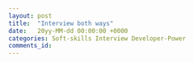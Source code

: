 ```yaml
---
layout: post
title:  "Interview both ways"
date:   20yy-MM-dd 00:00:00 +0000
categories: Soft-skills Interview Developer-Power
comments_id:
---
```




<!--
Asking questions can be:
1. Because the answer is important
1. Because the question is important
1. Because the process of asking is important : Reference book

No ViewBinding? LiveData / MVVM? Room? The problem with these types of questions is while they might show some textbook knowledge they definitely do not invite the answerer to demonstrate their usage of Android specifically. I have been in rapid fire situations like that and it ends up feeling like a quiz show more than an interview

https://youtu.be/bx3--22D4E4
-->
